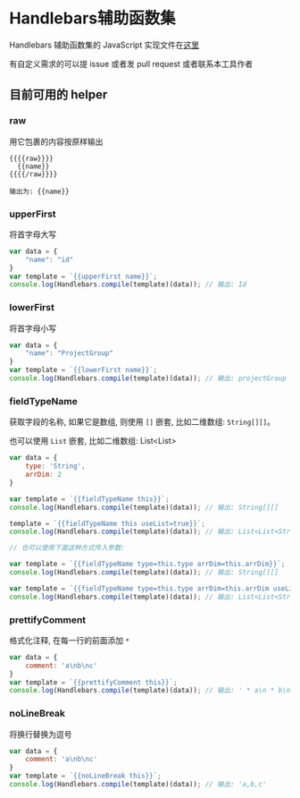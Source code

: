 # Handlebars辅助函数集

Handlebars 辅助函数集的 JavaScript 实现文件在[这里](../lib/nei/handlebars.util.js)

有自定义需求的可以提 issue 或者发 pull request 或者联系本工具作者

## 目前可用的 helper

### raw
用它包裹的内容按原样输出

```text
{{{{raw}}}}
  {{name}}
{{{{/raw}}}}

输出为: {{name}}
```

### upperFirst
将首字母大写

```js
var data = {
    "name": "id"
}
var template = `{{upperFirst name}}`;
console.log(Handlebars.compile(template)(data)); // 输出: Id
```

### lowerFirst
将首字母小写

```js
var data = {
    "name": "ProjectGroup"
}
var template = `{{lowerFirst name}}`;
console.log(Handlebars.compile(template)(data)); // 输出: projectGroup
```

### fieldTypeName
获取字段的名称, 如果它是数组, 则使用 `[]` 嵌套, 比如二维数组: `String[][]`。

也可以使用 `List` 嵌套, 比如二维数组: List<List<String>>

```js
var data = {
    type: 'String',
    arrDim: 2
}

var template = `{{fieldTypeName this}}`;
console.log(Handlebars.compile(template)(data)); // 输出: String[][]

template = `{{fieldTypeName this useList=true}}`;
console.log(Handlebars.compile(template)(data)); // 输出: List<List<String>>

// 也可以使用下面这种方式传入参数:

var template = `{{fieldTypeName type=this.type arrDim=this.arrDim}}`;
console.log(Handlebars.compile(template)(data)); // 输出: String[][]

var template = `{{fieldTypeName type=this.type arrDim=this.arrDim useList=true}}`;
console.log(Handlebars.compile(template)(data)); // 输出: List<List<String>>

```

### prettifyComment
格式化注释, 在每一行的前面添加 ` * `

```js
var data = {
    comment: 'a\nb\nc'
}
var template = `{{prettifyComment this}}`;
console.log(Handlebars.compile(template)(data)); // 输出: ' * a\n * b\n * c'
```

### noLineBreak
将换行替换为逗号

```js
var data = {
    comment: 'a\nb\nc'
}
var template = `{{noLineBreak this}}`;
console.log(Handlebars.compile(template)(data)); // 输出: 'a,b,c'
```
